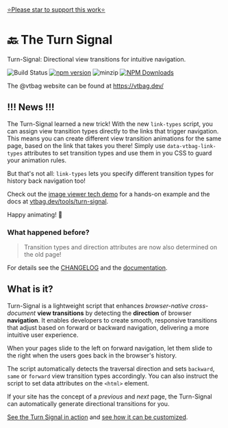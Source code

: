 [⭐️Please star to support this work⭐️](https://github.com/vtbag/turn-signal)

# 🔙 The Turn Signal

Turn-Signal: Directional view transitions for intuitive navigation.

![Build Status](https://github.com/vtbag/turn-signal/actions/workflows/run-build.yml/badge.svg)
[![npm version](https://img.shields.io/npm/v/@vtbag/turn-signal/latest)](https://www.npmjs.com/package/@vtbag/turn-signal)
![minzip](https://badgen.net/bundlephobia/minzip/@vtbag/turn-signal)
[![NPM Downloads](https://img.shields.io/npm/dw/@vtbag/turn-signal)](https://www.npmjs.com/package/@vtbag/turn-signal)

The @vtbag website can be found at https://vtbag.dev/

## !!! News !!!

The Turn-Signal learned a new trick! With the new `link-types` script, you can assign view transition types directly to the links that trigger navigation. This means you can create different view transition animations for the same page, based on the link that takes you there! Simply use `data-vtbag-link-types` attributes to set transition types and use them in you CSS to guard your animation rules.

But that's not all: `link-types` lets you specify different transition types for history back navigation too!

Check out the [image viewer tech demo](https://vtbag.dev/viewwe-demo/) for a hands-on example and the docs at [vtbag.dev/tools/turn-signal](https://vtbag.dev/tools/turn-signal#link-types).

Happy animating! 🎉





### What happened before?

> Transition types and direction attributes are now also determined on the old page!

For details see the [CHANGELOG](https://github.com/vtbag/turn-signal/blob/main/CHANGELOG.md) and the [documentation](https://vtbag.dev/tools/turn-signal/).

## What is it?

Turn-Signal is a lightweight script that enhances *browser-native* *cross-document* **view transitions** by detecting the **direction** of browser **navigation**. It enables developers to create smooth, responsive transitions that adjust based on forward or backward navigation, delivering a more intuitive user experience.

When your pages slide to the left on forward navigation, let them slide to the right when the users goes back in the browser's history.

The script automatically detects the traversal direction and sets `backward`, `same` or `forward` view transition types accordingly. You can also instruct the script to set data attributes on the `<html>` element.

If your site has the concept of a _previous_ and _next_ page, the Turn-Signal can automatically generate directional transitions for you.

[See the Turn Signal in action](https://vtbag.dev/signal-demo/bag/) and [see how it can be customized](https://vtbag.dev/tools/turn-signal/).